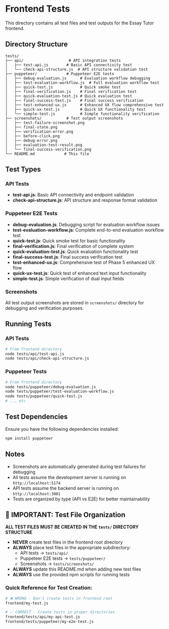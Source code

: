 # Frontend Tests

This directory contains all test files and test outputs for the Essay Tutor frontend.

## Directory Structure

```
tests/
├── api/                    # API integration tests
│   ├── test-api.js        # Basic API connectivity test
│   └── check-api-structure.js  # API structure validation test
├── puppeteer/             # Puppeteer E2E tests
│   ├── debug-evaluation.js      # Evaluation workflow debugging
│   ├── test-evaluation-workflow.js  # Full evaluation workflow test
│   ├── quick-test.js            # Quick smoke test
│   ├── final-verification.js    # Final verification test
│   ├── quick-evaluation-test.js # Quick evaluation test
│   ├── final-success-test.js    # Final success verification
│   ├── test-enhanced-ux.js      # Enhanced UX flow comprehensive test
│   ├── quick-ux-test.js         # Quick UX functionality test
│   └── simple-test.js           # Simple functionality verification
├── screenshots/           # Test output screenshots
│   ├── test-failure-screenshot.png
│   ├── final-state.png
│   ├── verification-error.png
│   ├── before-click.png
│   ├── debug-error.png
│   ├── evaluation-test-result.png
│   └── final-success-verification.png
└── README.md             # This file
```

## Test Types

### API Tests
- **test-api.js**: Basic API connectivity and endpoint validation
- **check-api-structure.js**: API structure and response format validation

### Puppeteer E2E Tests
- **debug-evaluation.js**: Debugging script for evaluation workflow issues
- **test-evaluation-workflow.js**: Complete end-to-end evaluation workflow test
- **quick-test.js**: Quick smoke test for basic functionality
- **final-verification.js**: Final verification of complete system
- **quick-evaluation-test.js**: Quick evaluation functionality test
- **final-success-test.js**: Final success verification test
- **test-enhanced-ux.js**: Comprehensive test of Phase 5 enhanced UX flow
- **quick-ux-test.js**: Quick test of enhanced text input functionality
- **simple-test.js**: Simple verification of dual input fields

### Screenshots
All test output screenshots are stored in `screenshots/` directory for debugging and verification purposes.

## Running Tests

### API Tests
```bash
# From frontend directory
node tests/api/test-api.js
node tests/api/check-api-structure.js
```

### Puppeteer Tests
```bash
# From frontend directory
node tests/puppeteer/debug-evaluation.js
node tests/puppeteer/test-evaluation-workflow.js
node tests/puppeteer/quick-test.js
# ... etc
```

## Test Dependencies

Ensure you have the following dependencies installed:
```bash
npm install puppeteer
```

## Notes

- Screenshots are automatically generated during test failures for debugging
- All tests assume the development server is running on `http://localhost:5174`
- API tests assume the backend server is running on `http://localhost:3001`
- Tests are organized by type (API vs E2E) for better maintainability

## 🚨 IMPORTANT: Test File Organization

**ALL TEST FILES MUST BE CREATED IN THE `tests/` DIRECTORY STRUCTURE**

- **NEVER** create test files in the frontend root directory
- **ALWAYS** place test files in the appropriate subdirectory:
  - API tests → `tests/api/`
  - Puppeteer E2E tests → `tests/puppeteer/`
  - Screenshots → `tests/screenshots/`
- **ALWAYS** update this README.md when adding new test files
- **ALWAYS** use the provided npm scripts for running tests

### Quick Reference for Test Creation:
```bash
# ❌ WRONG - Don't create tests in frontend root
frontend/my-test.js

# ✅ CORRECT - Create tests in proper directories
frontend/tests/api/my-api-test.js
frontend/tests/puppeteer/my-e2e-test.js
```